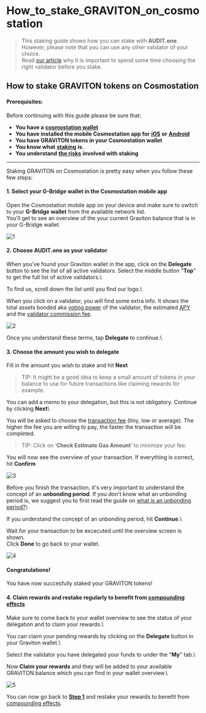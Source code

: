 # How\_to\_stake\_GRAVITON\_on\_cosmostation

> This staking guide shows how you can stake with **AUDIT.one**.\
> However, please note that you can use any other validator of your choice.\
> Read [our article](importance\_of\_choosing\_the\_right\_validator.md) why it is important to spend some time choosing the right validator before you stake.

## How to stake GRAVITON tokens on Cosmostation

#### Prerequisites:

Before continuing with this guide please be sure that:

* **You have a** [**cosmostation wallet**](how\_to\_create\_a\_cosmostation\_wallet.md)
* **You have installed the mobile Cosmostation app for** [**iOS**](https://apps.apple.com/app/cosmostation/id1459830339) **or** [**Android**](https://play.google.com/store/apps/details?id=wannabit.io.cosmostaion)
* **You have GRAVITON tokens in your Cosmostation wallet**
* **You know what** [**staking**](what\_is\_staking.md) **is.**
* **You understand** [**the risks**](risks\_of\_staking.md) **involved with staking**

***

Staking GRAVITON on Cosmostation is pretty easy when you follow these few steps:

#### 1. **Select your G-Bridge wallet in the Cosmostation mobile app**

Open the Cosmostation mobile app on your device and make sure to switch to your **G-Bridge wallet** from the available network list.\
You'll get to see an overview of the your current Graviton balance that is in your G-Bridge wallet.

![1](https://user-images.githubusercontent.com/95366163/153616918-60299c0b-577c-43a2-a8bc-2a6c3cc8ac50.png)

#### 2. **Choose AUDIT.one as your validator**

When you've found your Graviton wallet in the app, click on the **Delegate** button to see the list of all active validators. Select the middle button "**Top**" to get the full list of active validators.\


To find us, scroll down the list until you find our logo.\


When you click on a validator, you will find some extra info. It shows the total assets bonded aka [voting power](voting\_power.md) of the validator, the estimated [APY](apy.md) and the [validator commission fee](validator\_fee.md).

![2](https://user-images.githubusercontent.com/95366163/153616968-e805a1bc-f710-4fa5-b8da-af3f42c7395a.png)

Once you understand these terms, tap **Delegate** to continue.\


#### 3. **Choose the amount you wish to delegate**

Fill in the amount you wish to stake and hit **Next**

> TIP: It might be a good idea to keep a small amount of tokens in your balance to use for future transactions like claiming rewards for example.

You can add a memo to your delegation, but this is not obligatory. Continue by clicking **Next**\


You will be asked to choose the [transaction fee](transaction\_fees.md) (tiny, low or average). The higher the fee you are willing to pay, the faster the transaction will be completed.

> TIP: Click on ‘**Check Estimate Gas Amount**’ to minimize your fee.

You will now see the overview of your transaction. If everything is correct, hit **Confirm**

![3](https://user-images.githubusercontent.com/95366163/153616996-c0202dd2-b172-4d2c-bb61-10c14d5dca90.png)

Before you finish the transaction, it's very important to understand the concept of an **unbonding period**. If you don't know what an unbonding period is, we suggest you to first read the guide on [what is an unbonding period?](unbonding\_period.md)\


If you understand the concept of an unbonding period, hit **Continue**.\


Wait for your transaction to be excecuted until the overview screen is shown.\
Click **Done** to go back to your wallet.

![4](https://user-images.githubusercontent.com/95366163/153617024-b2281bdb-89c5-4212-8310-2961ad0d1605.png)

#### **Congratulations!**

You have now succesfully staked your GRAVITON tokens!

#### 4. **Claim rewards and restake regularly to benefit from** [**compounding effects**](compounding\_interest.md)

Make sure to come back to your wallet overview to see the status of your delegation and to claim your rewards.\


You can claim your pending rewards by clicking on the **Delegate** button in your Graviton wallet.\


Select the validator you have delegated your funds to under the "**My**" tab.\


Now **Claim your rewards** and they will be added to your available GRAVITON balance which you can find in your wallet overview.\


![5](https://user-images.githubusercontent.com/95366163/153618562-78d0cb57-a936-4a91-85c4-774ae3edd330.png)

You can now go back to [**Step 1**](how\_to\_stake\_graviton\_on\_cosmostation.md#step1) and restake your rewards to benefit from [compounding effects](compounding\_interest.md).
